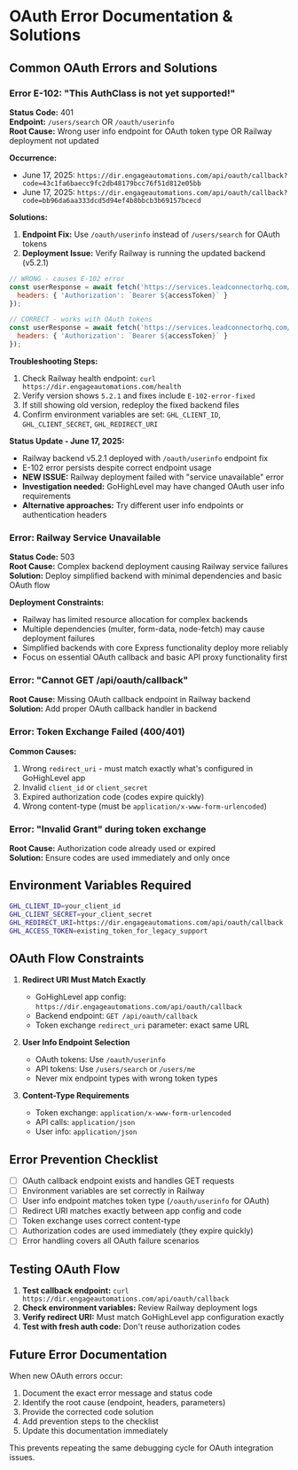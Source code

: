 # OAuth Error Documentation & Solutions

## Common OAuth Errors and Solutions

### Error E-102: "This AuthClass is not yet supported!"
**Status Code:** 401  
**Endpoint:** `/users/search` OR `/oauth/userinfo`  
**Root Cause:** Wrong user info endpoint for OAuth token type OR Railway deployment not updated

**Occurrence:** 
- June 17, 2025: `https://dir.engageautomations.com/api/oauth/callback?code=43c1fa6baecc9fc2db48179bcc76f51d812e05bb`
- June 17, 2025: `https://dir.engageautomations.com/api/oauth/callback?code=bb96da6aa333dcd5d94ef4b8bbcb3b69157bcecd`

**Solutions:**
1. **Endpoint Fix:** Use `/oauth/userinfo` instead of `/users/search` for OAuth tokens
2. **Deployment Issue:** Verify Railway is running the updated backend (v5.2.1)

```javascript
// WRONG - causes E-102 error
const userResponse = await fetch('https://services.leadconnectorhq.com/users/search', {
  headers: { 'Authorization': `Bearer ${accessToken}` }
});

// CORRECT - works with OAuth tokens
const userResponse = await fetch('https://services.leadconnectorhq.com/oauth/userinfo', {
  headers: { 'Authorization': `Bearer ${accessToken}` }
});
```

**Troubleshooting Steps:**
1. Check Railway health endpoint: `curl https://dir.engageautomations.com/health`
2. Verify version shows `5.2.1` and fixes include `E-102-error-fixed`
3. If still showing old version, redeploy the fixed backend files
4. Confirm environment variables are set: `GHL_CLIENT_ID`, `GHL_CLIENT_SECRET`, `GHL_REDIRECT_URI`

**Status Update - June 17, 2025:**
- Railway backend v5.2.1 deployed with `/oauth/userinfo` endpoint fix
- E-102 error persists despite correct endpoint usage
- **NEW ISSUE:** Railway deployment failed with "service unavailable" error
- **Investigation needed:** GoHighLevel may have changed OAuth user info requirements
- **Alternative approaches:** Try different user info endpoints or authentication headers

### Error: Railway Service Unavailable
**Status Code:** 503  
**Root Cause:** Complex backend deployment causing Railway service failures  
**Solution:** Deploy simplified backend with minimal dependencies and basic OAuth flow

**Deployment Constraints:**
- Railway has limited resource allocation for complex backends
- Multiple dependencies (multer, form-data, node-fetch) may cause deployment failures
- Simplified backends with core Express functionality deploy more reliably
- Focus on essential OAuth callback and basic API proxy functionality first

### Error: "Cannot GET /api/oauth/callback"
**Root Cause:** Missing OAuth callback endpoint in Railway backend  
**Solution:** Add proper OAuth callback handler in backend

### Error: Token Exchange Failed (400/401)
**Common Causes:**
1. Wrong `redirect_uri` - must match exactly what's configured in GoHighLevel app
2. Invalid `client_id` or `client_secret`
3. Expired authorization code (codes expire quickly)
4. Wrong content-type (must be `application/x-www-form-urlencoded`)

### Error: "Invalid Grant" during token exchange
**Root Cause:** Authorization code already used or expired  
**Solution:** Ensure codes are used immediately and only once

## Environment Variables Required

```bash
GHL_CLIENT_ID=your_client_id
GHL_CLIENT_SECRET=your_client_secret  
GHL_REDIRECT_URI=https://dir.engageautomations.com/api/oauth/callback
GHL_ACCESS_TOKEN=existing_token_for_legacy_support
```

## OAuth Flow Constraints

1. **Redirect URI Must Match Exactly**
   - GoHighLevel app config: `https://dir.engageautomations.com/api/oauth/callback`
   - Backend endpoint: `GET /api/oauth/callback`
   - Token exchange `redirect_uri` parameter: exact same URL

2. **User Info Endpoint Selection**
   - OAuth tokens: Use `/oauth/userinfo`
   - API tokens: Use `/users/search` or `/users/me`
   - Never mix endpoint types with wrong token types

3. **Content-Type Requirements**
   - Token exchange: `application/x-www-form-urlencoded`
   - API calls: `application/json`
   - User info: `application/json`

## Error Prevention Checklist

- [ ] OAuth callback endpoint exists and handles GET requests
- [ ] Environment variables are set correctly in Railway
- [ ] User info endpoint matches token type (`/oauth/userinfo` for OAuth)
- [ ] Redirect URI matches exactly between app config and code
- [ ] Token exchange uses correct content-type
- [ ] Authorization codes are used immediately (they expire quickly)
- [ ] Error handling covers all OAuth failure scenarios

## Testing OAuth Flow

1. **Test callback endpoint:** `curl https://dir.engageautomations.com/api/oauth/callback`
2. **Check environment variables:** Review Railway deployment logs
3. **Verify redirect URI:** Must match GoHighLevel app configuration exactly
4. **Test with fresh auth code:** Don't reuse authorization codes

## Future Error Documentation

When new OAuth errors occur:
1. Document the exact error message and status code
2. Identify the root cause (endpoint, headers, parameters)
3. Provide the corrected code solution
4. Add prevention steps to the checklist
5. Update this documentation immediately

This prevents repeating the same debugging cycle for OAuth integration issues.